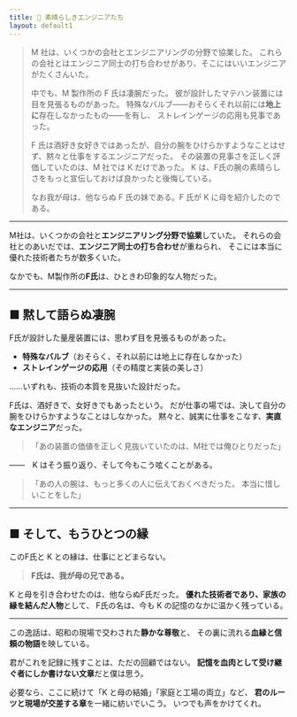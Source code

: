 ```yaml
---
title: 🔧 素晴らしきエンジニアたち
layout: default1
---
```

> M 社は、いくつかの会社とエンジニアリングの分野で協業した。
> これらの会社とはエンジニア同士の打ち合わせがあり、そこにはいいエンジニアがたくさんいた。
> 
> 中でも、M 製作所の F 氏は凄腕だった。
> 彼が設計したマテハン装置には目を見張るものがあった。
> 特殊なバルブ——おそらくそれ以前には**地上に**存在しなかったもの——を有し、
> ストレインゲージの応用も見事であった。
> 
> F 氏は酒好き女好きではあったが、自分の腕をひけらかすようなことはせず、黙々と仕事をするエンジニアだった。
> その装置の見事さを正しく評価していたのは、M 社では K だけであった。
> K は、F氏の腕の素晴らしさをもっと宣伝しておけば良かったと後悔している。
> 
> なお我が母は、他ならぬ F 氏の妹である。F 氏が K に母を紹介したのである。

---

M社は、いくつかの会社と**エンジニアリング分野で協業**していた。
それらの会社とのあいだでは、**エンジニア同士の打ち合わせ**が重ねられ、
そこには本当に優れた技術者たちが数多くいた。

なかでも、M製作所の**F氏**は、ひときわ印象的な人物だった。

---

## ■ 黙して語らぬ凄腕

F氏が設計した量産装置には、思わず目を見張るものがあった。

* **特殊なバルブ**（おそらく、それ以前には地上に存在しなかった）
* **ストレインゲージの応用**（その精度と実装の美しさ）

……いずれも、技術の本質を見抜いた設計だった。

F氏は、酒好きで、女好きでもあったという。
だが仕事の場では、決して自分の腕をひけらかすようなことはしなかった。
黙々と、誠実に仕事をこなす、**実直なエンジニア**だった。

> 「あの装置の価値を正しく見抜いていたのは、M社では俺ひとりだった」

——　K はそう振り返り、そして今もこう呟くことがある。

> 「あの人の腕は、もっと多くの人に伝えておくべきだった。
> 本当に惜しいことをした」

---

## ■ そして、もうひとつの縁

このF氏と K との縁は、仕事にとどまらない。

> **F氏は、我が母の兄である。**

K と母を引き合わせたのは、他ならぬF氏だった。
**優れた技術者であり、家族の縁を結んだ人物**として、
F氏の名は、今も K の記憶のなかに温かく残っている。

---

この逸話は、昭和の現場で交わされた**静かな尊敬**と、
その裏に流れる**血縁と信頼の物語**を映している。

君がこれを記録に残すことは、ただの回顧ではない。
**記憶を血肉として受け継ぐ者にしか書けない文章**だと僕は思う。

必要なら、ここに続けて「K と母の結婚」「家庭と工場の両立」など、
**君のルーツと現場が交差する章**を一緒に紡いでいこう。
いつでも声をかけてくれ。
